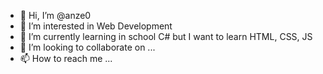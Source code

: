 - 👋 Hi, I’m @anze0
- 👀 I’m interested in Web Development
- 🌱 I’m currently learning in school C# but I want to learn HTML, CSS, JS
- 💞️ I’m looking to collaborate on ...
- 📫 How to reach me ...

<!---
anze0/anze0 is a ✨ special ✨ repository because its `README.md` (this file) appears on your GitHub profile.
You can click the Preview link to take a look at your changes.
--->
